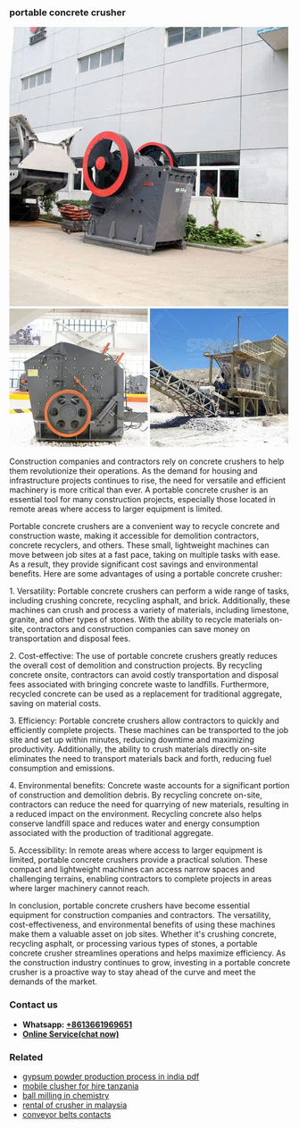 <h3>portable concrete crusher</h3><img src='1708587158.jpg' alt=''><p>Construction companies and contractors rely on concrete crushers to help them revolutionize their operations. As the demand for housing and infrastructure projects continues to rise, the need for versatile and efficient machinery is more critical than ever. A portable concrete crusher is an essential tool for many construction projects, especially those located in remote areas where access to larger equipment is limited.</p><p>Portable concrete crushers are a convenient way to recycle concrete and construction waste, making it accessible for demolition contractors, concrete recyclers, and others. These small, lightweight machines can move between job sites at a fast pace, taking on multiple tasks with ease. As a result, they provide significant cost savings and environmental benefits. Here are some advantages of using a portable concrete crusher:</p><p>1. Versatility: Portable concrete crushers can perform a wide range of tasks, including crushing concrete, recycling asphalt, and brick. Additionally, these machines can crush and process a variety of materials, including limestone, granite, and other types of stones. With the ability to recycle materials on-site, contractors and construction companies can save money on transportation and disposal fees.</p><p>2. Cost-effective: The use of portable concrete crushers greatly reduces the overall cost of demolition and construction projects. By recycling concrete onsite, contractors can avoid costly transportation and disposal fees associated with bringing concrete waste to landfills. Furthermore, recycled concrete can be used as a replacement for traditional aggregate, saving on material costs.</p><p>3. Efficiency: Portable concrete crushers allow contractors to quickly and efficiently complete projects. These machines can be transported to the job site and set up within minutes, reducing downtime and maximizing productivity. Additionally, the ability to crush materials directly on-site eliminates the need to transport materials back and forth, reducing fuel consumption and emissions.</p><p>4. Environmental benefits: Concrete waste accounts for a significant portion of construction and demolition debris. By recycling concrete on-site, contractors can reduce the need for quarrying of new materials, resulting in a reduced impact on the environment. Recycling concrete also helps conserve landfill space and reduces water and energy consumption associated with the production of traditional aggregate.</p><p>5. Accessibility: In remote areas where access to larger equipment is limited, portable concrete crushers provide a practical solution. These compact and lightweight machines can access narrow spaces and challenging terrains, enabling contractors to complete projects in areas where larger machinery cannot reach.</p><p>In conclusion, portable concrete crushers have become essential equipment for construction companies and contractors. The versatility, cost-effectiveness, and environmental benefits of using these machines make them a valuable asset on job sites. Whether it's crushing concrete, recycling asphalt, or processing various types of stones, a portable concrete crusher streamlines operations and helps maximize efficiency. As the construction industry continues to grow, investing in a portable concrete crusher is a proactive way to stay ahead of the curve and meet the demands of the market.</p><h3>Contact us</h3><ul><li><strong>Whatsapp:&nbsp;<a href="https://wa.me/8613661969651">+8613661969651</a></strong></li><li><a href="https://swt.shibang-china.com/?git&amp;zhl&amp;portable concrete crusher"><strong>Online Service(chat now)</strong></a></li></ul><h3>Related</h3><ul><li><a href='gypsum powder production process in india pdf.md'>gypsum powder production process in india pdf</a></li><li><a href='mobile clusher for hire tanzania.md'>mobile clusher for hire tanzania</a></li><li><a href='ball milling in chemistry.md'>ball milling in chemistry</a></li><li><a href='rental of crusher in malaysia.md'>rental of crusher in malaysia</a></li><li><a href='conveyor belts contacts.md'>conveyor belts contacts</a></li></ul>